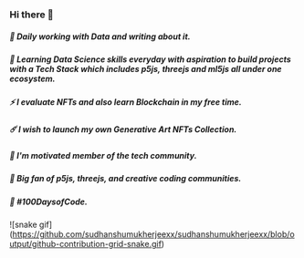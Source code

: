 ### Hi there 👋
##### 🥷 Daily working with Data and writing about it.
##### 🌱 Learning Data Science skills everyday with aspiration to build projects with a Tech Stack which includes p5js, threejs and ml5js all under one ecosystem.
##### ⚡ I evaluate NFTs and also learn Blockchain in my free time. 
##### ☄️ I wish to launch my own Generative Art NFTs Collection. 
##### 🤖 I'm motivated member of the tech community. 
##### 🤩 Big fan of p5js, threejs, and creative coding communities. 
##### 🎯 #100DaysofCode.
<!-- ![Anurag's GitHub stats](https://github-readme-stats.vercel.app/api?username=sudhanshumukherjeexx&show_icons=true&theme=radical)

 -->
 ![snake gif]
 (https://github.com/sudhanshumukherjeexx/sudhanshumukherjeexx/blob/output/github-contribution-grid-snake.gif)

